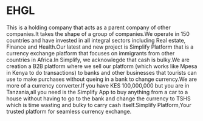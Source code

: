 # EHGL
This is a holding company that acts as a parent company of other companies.It takes the shape of a group of companies.We operate in 150 countries and have invested in all integral sectors including Real estate, Finance and Health.Our latest and new project is Simplify Platform that is a currency exchange platform that focuses on immigrants from other countries in Africa.In Simplify, we acknowlegde that cash is bulky.We are creation a B2B platform where we sell our platform (which works like Mpesa in Kenya to do transactions) to banks and other businesses that tourists can use to make purchases without queing in a bank to change currency.We are more of a currency converter.If you have KES 100,000,000 but you are in Tanzania,all you need is the Simplify App to buy anything from a car to a house without having to go to the bank and change the currency to TSHS which is time wasting and bulky to carry cash itself.Simplify Platform,Your trusted platform for seamless currency exchange. 
